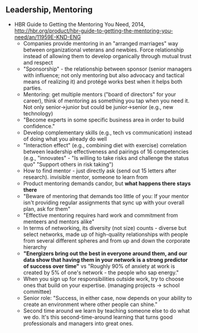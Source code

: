 Leadership, Mentoring
---------------------

* HBR Guide to Getting the Mentoring You Need, 2014, http://hbr.org/product/hbr-guide-to-getting-the-mentoring-you-need/an/11959E-KND-ENG
  - Companies provide mentoring in an "arranged marriages" way between organizational veterans and newbies. Force relationship instead of allowing them to develop organically through mutual trust and respect
  - "Sponsorship" - the relationship between sponsor (senior managers with influence; not only mentoring but also advocacy and tactical means of realizing it) and protégé works best when it helps both parties.
  - Mentoring: get multiple mentors ("board of directors" for your career), think of mentoring as something you tap when you need it. Not only senior->junior but could be junior->senior (e.g., new technology)
  - "Become experts in some specific business area in order to build confidence."
  - Develop complementary skills (e.g., tech vs communication) instead of doing what you already do well
  - "Interaction effect" (e.g., combining diet with exercise) correlation between leadership effectiveness and pairings of 16 competencies (e.g., "innovates" - "Is willing to take risks and challenge the status quo" "Support others in risk taking")
  - How to find mentor - just directly ask (send out 15 letters after research). invisible mentor, someone to learn from
  - Product mentoring demands candor, but **what happens there stays there**
  - "Beware of mentoring that demands too little of you: If your mentor isn't providing regular assignments that sync up with your overall plan, ask for them"
  - "Effective mentoring requires hard work and commitment from menteers and mentors alike"
  - In terms of networking, its diversity (not size) counts - diverse but select networks, made up of high-quality relationships with people from several different spheres and from up and down the corporate hierarchy
  - **"Energizers bring out the best in everyone around them, and our data show that having them in your network is a strong predictor of success over time"** vs "Roughly 90% of anxiety at work is created by 5% of one's network - the people who sap energy."
  - When you sign up for responsibilities outside work, try to choose ones that build on your expertise. (managing projects -> school committee)
  - Senior role: "Success, in either case, now depends on your ability to create an environment where other people can shine."
  - Second time around we learn by teaching someone else to do what we do. It's this second-time-around learning that turns good professionals and managers into great ones.
  
